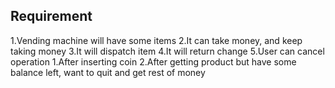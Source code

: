## Requirement

1.Vending machine will have some items
2.It can take money, and keep taking money
3.It will dispatch item
4.It will return change
5.User can cancel operation
    1.After inserting coin
    2.After getting product but have some balance left, want to quit and get rest of money
